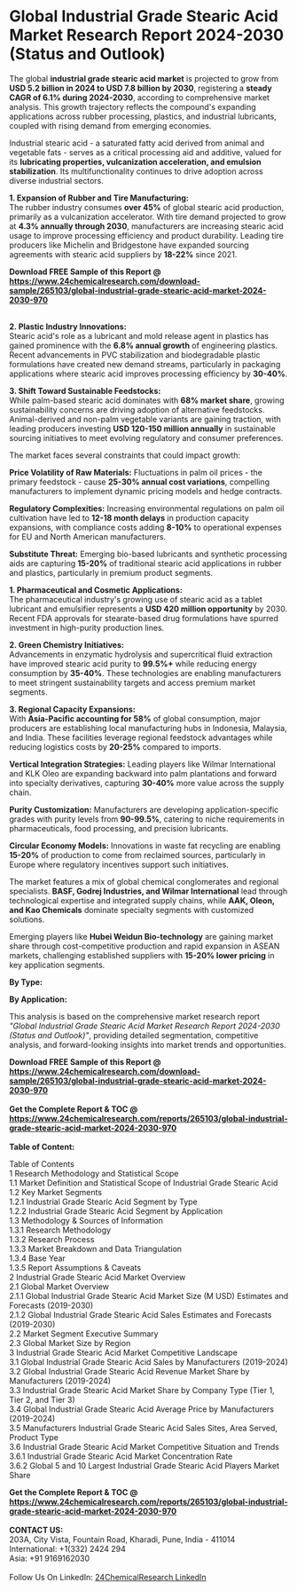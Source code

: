 <h1>Global Industrial Grade Stearic Acid Market Research Report 2024-2030 (Status and Outlook)</h1><p>The global <strong>industrial grade stearic acid market</strong> is projected to grow from <strong>USD 5.2 billion in 2024 to USD 7.8 billion by 2030</strong>, registering a <strong>steady CAGR of 6.1% during 2024-2030</strong>, according to comprehensive market analysis. This growth trajectory reflects the compound's expanding applications across rubber processing, plastics, and industrial lubricants, coupled with rising demand from emerging economies.</p><p>Industrial stearic acid - a saturated fatty acid derived from animal and vegetable fats - serves as a critical processing aid and additive, valued for its <strong>lubricating properties, vulcanization acceleration, and emulsion stabilization</strong>. Its multifunctionality continues to drive adoption across diverse industrial sectors.</p><p><strong>1. Expansion of Rubber and Tire Manufacturing:</strong><br>
The rubber industry consumes <strong>over 45%</strong> of global stearic acid production, primarily as a vulcanization accelerator. With tire demand projected to grow at <strong>4.3% annually through 2030</strong>, manufacturers are increasing stearic acid usage to improve processing efficiency and product durability. Leading tire producers like Michelin and Bridgestone have expanded sourcing agreements with stearic acid suppliers by <strong>18-22%</strong> since 2021.</p><div><b>Download FREE Sample of this Report @ 
            <a href="https://www.24chemicalresearch.com/download-sample/265103/global-industrial-grade-stearic-acid-market-2024-2030-970">
            https://www.24chemicalresearch.com/download-sample/265103/global-industrial-grade-stearic-acid-market-2024-2030-970</a></b></div><br><p><strong>2. Plastic Industry Innovations:</strong><br>
Stearic acid's role as a lubricant and mold release agent in plastics has gained prominence with the <strong>6.8% annual growth</strong> of engineering plastics. Recent advancements in PVC stabilization and biodegradable plastic formulations have created new demand streams, particularly in packaging applications where stearic acid improves processing efficiency by <strong>30-40%</strong>.</p><p><strong>3. Shift Toward Sustainable Feedstocks:</strong><br>
While palm-based stearic acid dominates with <strong>68% market share</strong>, growing sustainability concerns are driving adoption of alternative feedstocks. Animal-derived and non-palm vegetable variants are gaining traction, with leading producers investing <strong>USD 120-150 million annually</strong> in sustainable sourcing initiatives to meet evolving regulatory and consumer preferences.</p><p>The market faces several constraints that could impact growth:</p><p><strong>Price Volatility of Raw Materials:</strong> Fluctuations in palm oil prices - the primary feedstock - cause <strong>25-30% annual cost variations</strong>, compelling manufacturers to implement dynamic pricing models and hedge contracts.</p><p><strong>Regulatory Complexities:</strong> Increasing environmental regulations on palm oil cultivation have led to <strong>12-18 month delays</strong> in production capacity expansions, with compliance costs adding <strong>8-10%</strong> to operational expenses for EU and North American manufacturers.</p><p><strong>Substitute Threat:</strong> Emerging bio-based lubricants and synthetic processing aids are capturing <strong>15-20%</strong> of traditional stearic acid applications in rubber and plastics, particularly in premium product segments.</p><p><strong>1. Pharmaceutical and Cosmetic Applications:</strong><br>
The pharmaceutical industry's growing use of stearic acid as a tablet lubricant and emulsifier represents a <strong>USD 420 million opportunity</strong> by 2030. Recent FDA approvals for stearate-based drug formulations have spurred investment in high-purity production lines.</p><p><strong>2. Green Chemistry Initiatives:</strong><br>
Advancements in enzymatic hydrolysis and supercritical fluid extraction have improved stearic acid purity to <strong>99.5%+</strong> while reducing energy consumption by <strong>35-40%</strong>. These technologies are enabling manufacturers to meet stringent sustainability targets and access premium market segments.</p><p><strong>3. Regional Capacity Expansions:</strong><br>
With <strong>Asia-Pacific accounting for 58%</strong> of global consumption, major producers are establishing local manufacturing hubs in Indonesia, Malaysia, and India. These facilities leverage regional feedstock advantages while reducing logistics costs by <strong>20-25%</strong> compared to imports.</p><p><strong>Vertical Integration Strategies:</strong> Leading players like Wilmar International and KLK Oleo are expanding backward into palm plantations and forward into specialty derivatives, capturing <strong>30-40%</strong> more value across the supply chain.</p><p><strong>Purity Customization:</strong> Manufacturers are developing application-specific grades with purity levels from <strong>90-99.5%</strong>, catering to niche requirements in pharmaceuticals, food processing, and precision lubricants.</p><p><strong>Circular Economy Models:</strong> Innovations in waste fat recycling are enabling <strong>15-20%</strong> of production to come from reclaimed sources, particularly in Europe where regulatory incentives support such initiatives.</p><p>The market features a mix of global chemical conglomerates and regional specialists. <strong>BASF, Godrej Industries, and Wilmar International</strong> lead through technological expertise and integrated supply chains, while <strong>AAK, Oleon, and Kao Chemicals</strong> dominate specialty segments with customized solutions.</p><p>Emerging players like <strong>Hubei Weidun Bio-technology</strong> are gaining market share through cost-competitive production and rapid expansion in ASEAN markets, challenging established suppliers with <strong>15-20% lower pricing</strong> in key application segments.</p><p><strong>By Type:</strong></p><p><strong>By Application:</strong></p><p>This analysis is based on the comprehensive market research report <em>"Global Industrial Grade Stearic Acid Market Research Report 2024-2030 (Status and Outlook)"</em>, providing detailed segmentation, competitive analysis, and forward-looking insights into market trends and opportunities.</p><div><b>Download FREE Sample of this Report @ 
            <a href="https://www.24chemicalresearch.com/download-sample/265103/global-industrial-grade-stearic-acid-market-2024-2030-970">
            https://www.24chemicalresearch.com/download-sample/265103/global-industrial-grade-stearic-acid-market-2024-2030-970</a></b></div><br><div><b>Get the Complete Report & TOC @ 
            <a href="https://www.24chemicalresearch.com/reports/265103/global-industrial-grade-stearic-acid-market-2024-2030-970">
            https://www.24chemicalresearch.com/reports/265103/global-industrial-grade-stearic-acid-market-2024-2030-970</a></b></div><br>
            <b>Table of Content:</b><p>Table of Contents<br />
1 Research Methodology and Statistical Scope<br />
1.1 Market Definition and Statistical Scope of Industrial Grade Stearic Acid<br />
1.2 Key Market Segments<br />
1.2.1 Industrial Grade Stearic Acid Segment by Type<br />
1.2.2 Industrial Grade Stearic Acid Segment by Application<br />
1.3 Methodology & Sources of Information<br />
1.3.1 Research Methodology<br />
1.3.2 Research Process<br />
1.3.3 Market Breakdown and Data Triangulation<br />
1.3.4 Base Year<br />
1.3.5 Report Assumptions & Caveats<br />
2 Industrial Grade Stearic Acid Market Overview<br />
2.1 Global Market Overview<br />
2.1.1 Global Industrial Grade Stearic Acid Market Size (M USD) Estimates and Forecasts (2019-2030)<br />
2.1.2 Global Industrial Grade Stearic Acid Sales Estimates and Forecasts (2019-2030)<br />
2.2 Market Segment Executive Summary<br />
2.3 Global Market Size by Region<br />
3 Industrial Grade Stearic Acid Market Competitive Landscape<br />
3.1 Global Industrial Grade Stearic Acid Sales by Manufacturers (2019-2024)<br />
3.2 Global Industrial Grade Stearic Acid Revenue Market Share by Manufacturers (2019-2024)<br />
3.3 Industrial Grade Stearic Acid Market Share by Company Type (Tier 1, Tier 2, and Tier 3)<br />
3.4 Global Industrial Grade Stearic Acid Average Price by Manufacturers (2019-2024)<br />
3.5 Manufacturers Industrial Grade Stearic Acid Sales Sites, Area Served, Product Type<br />
3.6 Industrial Grade Stearic Acid Market Competitive Situation and Trends<br />
3.6.1 Industrial Grade Stearic Acid Market Concentration Rate<br />
3.6.2 Global 5 and 10 Largest Industrial Grade Stearic Acid Players Market Share </p><div><b>Get the Complete Report & TOC @ 
            <a href="https://www.24chemicalresearch.com/reports/265103/global-industrial-grade-stearic-acid-market-2024-2030-970">
            https://www.24chemicalresearch.com/reports/265103/global-industrial-grade-stearic-acid-market-2024-2030-970</a></b></div><br><b>CONTACT US:</b><br>
            203A, City Vista, Fountain Road, Kharadi, Pune, India - 411014<br>
            International: +1(332) 2424 294<br>
            Asia: +91 9169162030 <br><br>
            Follow Us On LinkedIn: <a href="https://www.linkedin.com/company/24chemicalresearch/">24ChemicalResearch LinkedIn</a>